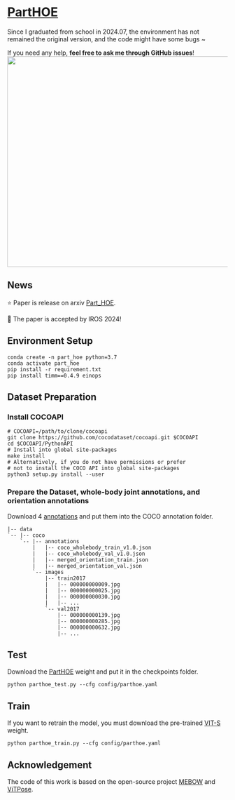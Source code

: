 # [PartHOE](https://arxiv.org/abs/2404.14139)
Since I graduated from school in 2024.07, the environment has not remained the original version, and the code might have some bugs ~  

If you need any help, **feel free to ask me through GitHub issues**!
<img src="https://github.com/zhaojieting/Part_HOE/blob/main/docs/IROS2024-Video-2x.gif" width="760" height="480" />

## News
⭐ Paper is release on arxiv [Part_HOE](https://arxiv.org/abs/2404.14139).

🎉 The paper is accepted by IROS 2024!
## Environment Setup
   ```
   conda create -n part_hoe python=3.7
   conda activate part_hoe
   pip install -r requirement.txt
   pip install timm==0.4.9 einops
   ```
## Dataset Preparation
### Install COCOAPI
   ```
   # COCOAPI=/path/to/clone/cocoapi
   git clone https://github.com/cocodataset/cocoapi.git $COCOAPI
   cd $COCOAPI/PythonAPI
   # Install into global site-packages
   make install
   # Alternatively, if you do not have permissions or prefer
   # not to install the COCO API into global site-packages
   python3 setup.py install --user
   ```

### Prepare the Dataset, whole-body joint annotations, and orientation annotations 
Download 4 [annotations](https://drive.google.com/drive/folders/1J3xDMaJMF25nTjO7li9d-UKh8_16zPHf?usp=drive_link) and put them into the COCO annotation folder.
```
|-- data
`-- |-- coco
    `-- |-- annotations
        |   |-- coco_wholebody_train_v1.0.json
        |   |-- coco_wholebody_val_v1.0.json
        |   |-- merged_orientation_train.json
        |   |-- merged_orientation_val.json
        `-- images
            |-- train2017
            |   |-- 000000000009.jpg
            |   |-- 000000000025.jpg
            |   |-- 000000000030.jpg
            |   |-- ... 
            `-- val2017
                |-- 000000000139.jpg
                |-- 000000000285.jpg
                |-- 000000000632.jpg
                |-- ...
```
## Test
Download the [PartHOE](https://drive.google.com/file/d/1M4Jr2IQ8p8PQjXPWVcAuSHwGMVh6hdX6/view?usp=drive_link
) weight and put it in the checkpoints folder.
```
python parthoe_test.py --cfg config/parthoe.yaml
```
## Train
If you want to retrain the model, you must download the pre-trained [VIT-S](https://drive.google.com/file/d/13hrWsB4hsaYJsLjvNl-dwc2ZwuJvVleh/view?usp=drive_link) weight.
```
python parthoe_train.py --cfg config/parthoe.yaml
```
## Acknowledgement
The code of this work is based on the open-source project [MEBOW](https://github.com/ChenyanWu/MEBOW) and [ViTPose](https://github.com/ViTAE-Transformer/ViTPose/tree/main).
